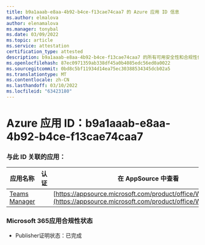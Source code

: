 ```yaml
---
title: b9a1aaab-e8aa-4b92-b4ce-f13cae74caa7 的 Azure 应用 ID 信息
ms.author: elmalova
author: elenamalova
ms.manager: tonybal
ms.date: 03/09/2022
ms.topic: article
ms.service: attestation
certification_type: attested
description: b9a1aaab-e8aa-4b92-b4ce-f13cae74caa7 的所有可用安全性和合规性信息。
ms.openlocfilehash: 87ec0971359ab338df45a0b4085edc56ed0a0022
ms.sourcegitcommit: 0bd8c5bf11934d14ea75ec30388534345dcb02a5
ms.translationtype: MT
ms.contentlocale: zh-CN
ms.lasthandoff: 03/10/2022
ms.locfileid: "63423180"
---
```

# <a name="azure-app-id-b9a1aaab-e8aa-4b92-b4ce-f13cae74caa7"></a>Azure 应用 ID：b9a1aaab-e8aa-4b92-b4ce-f13cae74caa7


### <a name="apps-associated-with-this-id"></a>与此 ID 关联的应用：
| **应用名称** | **认证** | **在 AppSource 中查看** |
|--------------|---------------|-----------------------|
| [Teams Manager](https://docs.microsoft.com/microsoft-365-app-certification/forward/WA200000764) |  | [https://appsource.microsoft.com/product/office/WA200000764](https://appsource.microsoft.com/product/office/WA200000764) |

### <a name="microsoft-365-app-compliance-status"></a>Microsoft 365应用合规性状态
- Publisher证明状态：已完成
